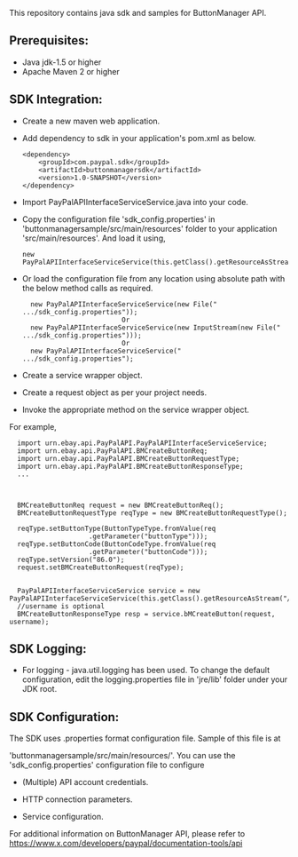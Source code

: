 This repository contains java sdk and samples for ButtonManager API.

Prerequisites:
---------------
*	Java jdk-1.5 or higher
*	Apache Maven 2 or higher

SDK Integration:
----------------
*	Create a new maven web application.

*	Add dependency to sdk in your application's pom.xml as below.
		
		<dependency>
			<groupId>com.paypal.sdk</groupId>
			<artifactId>buttonmanagersdk</artifactId>
			<version>1.0-SNAPSHOT</version>
		</dependency>
		
*	Import PayPalAPIInterfaceServiceService.java into your code.
		
*	Copy the configuration file 'sdk_config.properties' in 'buttonmanagersample/src/main/resources' folder to your application 'src/main/resources'. And load it using,  
		  
		new PayPalAPIInterfaceServiceService(this.getClass().getResourceAsStream("/sdk_config.properties"));
	
*	Or load the configuration file from any location using absolute path with the below method calls as required.

          new PayPalAPIInterfaceServiceService(new File(" .../sdk_config.properties"));
                                 Or
		  new PayPalAPIInterfaceServiceService(new InputStream(new File(" .../sdk_config.properties")));
                                 Or
          new PayPalAPIInterfaceServiceService(" .../sdk_config.properties");
  
*	Create a service wrapper object.

*	Create a request object as per your project needs. 

*	Invoke the appropriate method on the service wrapper object.

For example,

          
	  import urn.ebay.api.PayPalAPI.PayPalAPIInterfaceServiceService;
	  import urn.ebay.api.PayPalAPI.BMCreateButtonReq;
	  import urn.ebay.api.PayPalAPI.BMCreateButtonRequestType;
	  import urn.ebay.api.PayPalAPI.BMCreateButtonResponseType;
	  ...
	  
          
          
      BMCreateButtonReq request = new BMCreateButtonReq();
	  BMCreateButtonRequestType reqType = new BMCreateButtonRequestType();

	  reqType.setButtonType(ButtonTypeType.fromValue(req
						.getParameter("buttonType")));
	  reqType.setButtonCode(ButtonCodeType.fromValue(req
						.getParameter("buttonCode")));
	  reqType.setVersion("86.0");
	  request.setBMCreateButtonRequest(reqType);
	 
	  
      PayPalAPIInterfaceServiceService service = new PayPalAPIInterfaceServiceService(this.getClass().getResourceAsStream("/sdk_config.properties"));
	  //username is optional
	  BMCreateButtonResponseType resp = service.bMCreateButton(request, username);
		  

SDK Logging:
------------
*	For logging - java.util.logging has been used. To change the default configuration, edit the logging.properties file in 'jre/lib' folder under your JDK root.		  

		  
SDK Configuration:
------------------
The SDK uses .properties format configuration file. Sample of this file is at 
 
'buttonmanagersample/src/main/resources/'. You can use the 'sdk_config.properties' configuration file to configure

*	(Multiple) API account credentials.

*	HTTP connection parameters.

*	Service configuration.


For additional information on ButtonManager API, please refer to https://www.x.com/developers/paypal/documentation-tools/api




